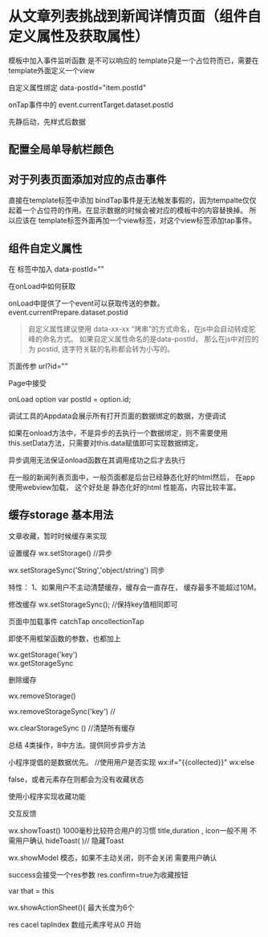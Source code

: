 # 从文章列表挑战到新闻详情页面（组件自定义属性及获取属性）



模板中加入事件监听函数 是不可以响应的
template只是一个占位符而已，需要在template外面定义一个view
 


自定义属性绑定
data-postId="item.postId"

onTap事件中的
event.currentTarget.dataset.postId


先静后动，先样式后数据

## 配置全局单导航栏颜色



## 对于列表页面添加对应的点击事件

直接在template标签中添加 bindTap事件是无法触发事假的，因为tempalte仅仅起着一个占位符的作用。在显示数据的时候会被对应的模板中的内容替换掉。
所以应该在 template标签外面再加一个view标签，对这个view标签添加tap事件。


## 组件自定义属性

 在 标签中加入 data-postId=""

在onLoad中如何获取

onLoad中提供了一个event可以获取传送的参数。
 event.currentPrepare.dataset.postid

> 自定义属性建议使用 data-xx-xx “烤串”的方式命名，在js中会自动转成驼峰的命名方式。
> 如果自定义属性命名的是data-postId， 那么在js中对应的为 postid, 连字符关联的名称都会转为小写的。



页面传参 
url?id=""


Page中接受

onLoad option
var postId = option.id;

  调试工具的Appdata会展示所有打开页面的数据绑定的数据，方便调试

如果在onload方法中，不是异步的去执行一个数据绑定，则不需要使用this.setData方法，只需要对this.data赋值即可实现数据绑定。

异步调用无法保证onload函数在其调用成功之后才去执行


在一般的新闻列表页面中，一般页面都是后台已经静态化好的html然后，
在app使用webview加载， 这个好处是 静态化好的html 性能高，内容比较丰富。


## 缓存storage 基本用法

文章收藏，暂时时候缓存来实现

设置缓存  wx.setStorage() //异步

wx.setStorageSync('String','object/string')  同步


特性：
1、如果用户不主动清楚缓存，缓存会一直存在，
缓存最多不能超过10M。

修改缓存
wx.setStorageSync(); //保持key值相同即可


页面中加载事件
 catchTap oncollectionTap

即使不用框架函数的参数，也都加上

 wx.getStorage('key')  
wx.getStorageSync

删除缓存

wx.removeStorage()

wx.removeStorageSync('key') //

wx.clearStorageSync () //清楚所有缓存

总结
4类操作，8中方法。提供同步异步方法

小程序提倡的是数据优先。
//使用用户是否实现
wx:if="{{collected}}"
wx:else 

 false，或者元素存在则都会为没有收藏状态

 使用小程序实现收藏功能

交互反馈

wx.showToast()
   1000毫秒比较符合用户的习惯
title,duration , icon一般不用
不需用户确认
hideToast( )// 隐藏Toast


wx.showModel 
模态，如果不主动关闭，则不会关闭
需要用户确认

success会接受一个res参数 res.confirm=true为收藏按钮

 var that = this 

 wx.showActionSheet(){ 最大长度为6个

 
res cacel tapIndex 数组元素序号从0 开始